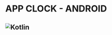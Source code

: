 # APP CLOCK - ANDROID
![Kotlin](https://img.shields.io/badge/kotlin-%23ED8B00.svg?style=for-the-badge&logo=openjdk&logoColor=white)
---------
